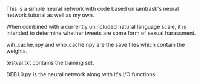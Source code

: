 

This is a simple neural network with code based on iamtrask's neural network tutorial as well as my own.

When combined with a currently unincluded natural language scale, it is intended to determine whether tweets are some form of sexual harassment. 

wih_cache.npy and who_cache.npy are the save files which contain the weights.

testval.txt contains the training set.

DEB1.0.py is the neural network along with it's I/O functions.
